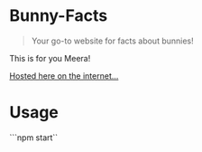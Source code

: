 # Bunny-Facts

> Your go-to website for facts about bunnies!

This is for you Meera!

[Hosted here on the internet...](https://bunnyfacts.now.sh/)

# Usage

```npm start``